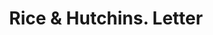 ---
doi: 10.7916/D8HT419X
date_other: '1915'
date_other_textual: '1915'
form: correspondence
genre:
- Letters (correspondence)
name:
- Rice & Hutchins
object_in_context_url: https://biggert.cul.columbia.edu/items/view/ave_biggert_00240
subject_hierarchical_geographic:
- Chicago, Illinois, United States
subject_name:
- Rice & Hutchins
title: Rice & Hutchins. Letter
sort_title: Rice & Hutchins. Letter
call_number: ave_biggert_00240
coordinates:
- 41.83694444444445,-87.68472222222222
pid: ave_biggert_00240
identifiers: ave_biggert_00240
thumbnail: https://derivativo-3.library.columbia.edu/iiif/2/ldpd:345081/full/!256,256/0/native.jpg
permalink: "/biggert/ave_biggert_00240/"
layout: iiif-image-page
---